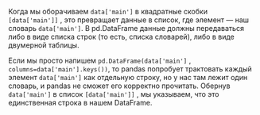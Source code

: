 
Когда мы оборачиваем `data['main']`  в квадратные скобки `[data['main']]` , это превращает данные в список, где элемент — наш словарь `data['main']`. В pd.DataFrame данные должны передаваться либо в виде списка строк (то есть, списка словарей), либо в виде двумерной таблицы.

Если мы просто напишем `pd.DataFrame(data['main']` , `columns=data['main'].keys())`, то pandas попробует трактовать каждый элемент `data['main']`  как отдельную строку, но у нас там лежит один словарь, и pandas не сможет его корректно прочитать. Обернув `data['main']`  в список `[data['main']]` , мы указываем, что это единственная строка в нашем DataFrame.